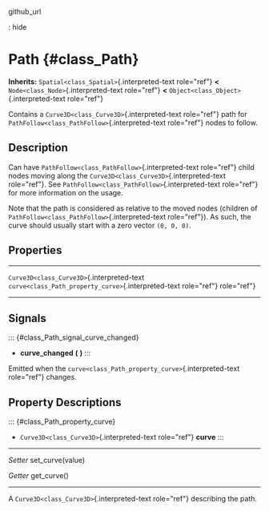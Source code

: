 github\_url

:   hide

Path {#class_Path}
====

**Inherits:** `Spatial<class_Spatial>`{.interpreted-text role="ref"}
**\<** `Node<class_Node>`{.interpreted-text role="ref"} **\<**
`Object<class_Object>`{.interpreted-text role="ref"}

Contains a `Curve3D<class_Curve3D>`{.interpreted-text role="ref"} path
for `PathFollow<class_PathFollow>`{.interpreted-text role="ref"} nodes
to follow.

Description
-----------

Can have `PathFollow<class_PathFollow>`{.interpreted-text role="ref"}
child nodes moving along the `Curve3D<class_Curve3D>`{.interpreted-text
role="ref"}. See `PathFollow<class_PathFollow>`{.interpreted-text
role="ref"} for more information on the usage.

Note that the path is considered as relative to the moved nodes
(children of `PathFollow<class_PathFollow>`{.interpreted-text
role="ref"}). As such, the curve should usually start with a zero vector
`(0, 0, 0)`.

Properties
----------

  -------------------------------------------- ------------------------------------------------------
  `Curve3D<class_Curve3D>`{.interpreted-text   `curve<class_Path_property_curve>`{.interpreted-text
  role="ref"}                                  role="ref"}

  -------------------------------------------- ------------------------------------------------------

Signals
-------

::: {#class_Path_signal_curve_changed}
-   **curve\_changed** **(** **)**
:::

Emitted when the `curve<class_Path_property_curve>`{.interpreted-text
role="ref"} changes.

Property Descriptions
---------------------

::: {#class_Path_property_curve}
-   `Curve3D<class_Curve3D>`{.interpreted-text role="ref"} **curve**
:::

  ---------- -------------------
  *Setter*   set\_curve(value)

  *Getter*   get\_curve()
  ---------- -------------------

A `Curve3D<class_Curve3D>`{.interpreted-text role="ref"} describing the
path.
